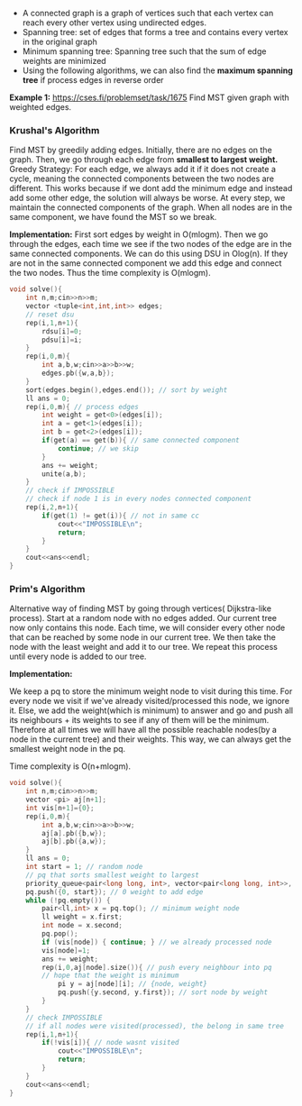 
- A connected graph is a graph of vertices such that each vertex can reach every other vertex using undirected edges.
- Spanning tree: set of edges that forms a tree and contains every vertex in the original graph
- Minimum spanning tree: Spanning tree such that the sum of edge weights are minimized
- Using the following algorithms, we can also find the **maximum spanning tree** if process edges in reverse order

**Example 1:** https://cses.fi/problemset/task/1675
Find MST given graph with weighted edges.


### Krushal's Algorithm

Find MST by greedily adding edges. 
Initially, there are no edges on the graph. Then, we go through each edge from **smallest to largest weight.**
Greedy Strategy: For each edge, we always add it if it does not create a cycle, meaning the connected components between the two nodes are different.
This works because if we dont add the minimum edge and instead add some other edge, the solution will always be worse.
At every step, we maintain the connected components of the graph. When all nodes are in the same component, we have found the MST so we break.

**Implementation:**
First sort edges by weight in O(mlogm). Then we go through the edges, each time we see if the two nodes of the edge are in the same connected components. We can do this using DSU in Olog(n). If they are not in the same connected component we add this edge and connect the two nodes. Thus the time complexity is O(mlogm).

```cpp
void solve(){
    int n,m;cin>>n>>m;
    vector <tuple<int,int,int>> edges;
    // reset dsu
    rep(i,1,n+1){
        rdsu[i]=0;
        pdsu[i]=i;
    }
    rep(i,0,m){
        int a,b,w;cin>>a>>b>>w;
        edges.pb({w,a,b});
    }
    sort(edges.begin(),edges.end()); // sort by weight
    ll ans = 0;
    rep(i,0,m){ // process edges  
        int weight = get<0>(edges[i]);
        int a = get<1>(edges[i]);  
        int b = get<2>(edges[i]);  
        if(get(a) == get(b)){ // same connected component
            continue; // we skip
        }
        ans += weight;
        unite(a,b);
    }
    // check if IMPOSSIBLE
    // check if node 1 is in every nodes connected component
    rep(i,2,n+1){
        if(get(1) != get(i)){ // not in same cc
            cout<<"IMPOSSIBLE\n";
            return;
        }
    }
    cout<<ans<<endl;
}   
```


### Prim's Algorithm

Alternative way of finding MST by going through vertices( Dijkstra-like process). 
Start at a random node with no edges added. Our current tree now only contains this node. Each time, we will consider every other node that can be reached by some node in our current tree. We then take the node with the least weight and add it to our tree. We repeat this process until every node is added to our tree.

**Implementation:**

We keep a pq to store the minimum weight node to visit during this time. For every node we visit if we've already visited/processed this node, we ignore it. Else, we add the weight(which is minimum) to answer and go and push all its neighbours + its weights to see if any of them will be the minimum. Therefore at all times we will have all the possible reachable nodes(by a node in the current tree) and their weights. This way, we can always get the smallest weight node in the pq.

Time complexity is O(n+mlogm).
```cpp
void solve(){
    int n,m;cin>>n>>m;
    vector <pi> aj[n+1];
    int vis[n+1]={0};
    rep(i,0,m){
        int a,b,w;cin>>a>>b>>w;
        aj[a].pb({b,w});
        aj[b].pb({a,w});
    }
    ll ans = 0;
    int start = 1; // random node
    // pq that sorts smallest weight to largest
    priority_queue<pair<long long, int>, vector<pair<long long, int>>, greater<pair<long long, int>>> pq;
    pq.push({0, start}); // 0 weight to add edge
    while (!pq.empty()) {
        pair<ll,int> x = pq.top(); // minimum weight node
        ll weight = x.first; 
        int node = x.second;
        pq.pop();
        if (vis[node]) { continue; } // we already processed node
        vis[node]=1; 
        ans += weight;
        rep(i,0,aj[node].size()){ // push every neighbour into pq 
        // hope that the weight is minimum
            pi y = aj[node][i]; // {node, weight}
            pq.push({y.second, y.first}); // sort node by weight
        }
    }
    // check IMPOSSIBLE
    // if all nodes were visited(processed), the belong in same tree
    rep(i,1,n+1){
        if(!vis[i]){ // node wasnt visited
            cout<<"IMPOSSIBLE\n";
            return;
        }
    }
    cout<<ans<<endl;
} 
```
